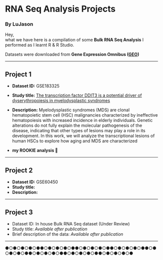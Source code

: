 # RNA Seq Analysis Projects
### By LuJason

Hey,  
what we have here is a compilation of some **Bulk RNA Seq Analysis** I performed as I learnt R & R Studio.  

Datasets were downloaded from **Gene Expression Omnibus ([GEO](https://www.ncbi.nlm.nih.gov/geo/))**  

--- 

## Project 1  
- **Dataset ID:** GSE183325 
- **Study title:** [The transcription factor DDIT3 is a potential driver of dyserythropoiesis in myelodysplastic syndromes](https://doi.org/10.1038/s41467-022-35192-7)  
- **Description:** Myelodysplastic syndromes (MDS) are clonal hematopoietic stem cell (HSC) malignancies characterized by ineffective hematopoiesis with increased incidence in elderly individuals. Genetic alterations do not fully explain the molecular pathogenesis of the disease, indicating that other types of lesions may play a role in its development. In this work, we will analyze the transcriptional lesions of human HSCs to explore how aging and MDS are characterized

-  **my ROOKIE analysis 🤡**
---

## Project 2  
- **Dataset ID:** GSE60450
- **Study title:** 
- **Description:**
  
---

## Project 3  
- Dataset ID: In house Bulk RNA Seq dataset (Under Review)
- Study title: *Available after publication*
- Brief description of the data: *Available after publication*

  
---  
●○●○●○●○●●○●○●○●○●●○●○●○●○●●○●○●○●○●●○●○●○●○●●○●○●○●○●●○●○●○●○●●○●○●○●○●
